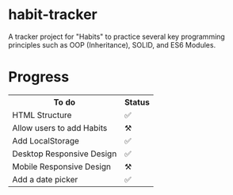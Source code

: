 # habit-tracker

A tracker project for "Habits" to practice several key programming principles such as OOP (Inheritance), SOLID, and ES6 Modules.

<h1>Progress</h1>
<table>
<tr>
<th>To do</th>
<th>Status</th>
</tr>
<tr>
<td>HTML Structure</td>
<td>✅</td>
</tr>
<tr>
<td>Allow users to add Habits</td>
<td>⚒️</td>
</tr>
<tr>
<td>Add LocalStorage</td>
<td>✅</td>
</tr>
<tr>
<td>Desktop Responsive Design</td>
<td>✅</td>
</tr>
<tr>
<td>Mobile Responsive Design</td>
<td>⚒️</td>
</tr>
<tr>
<td>Add a date picker</td>
<td>✅</td>
</tr>
</table>
